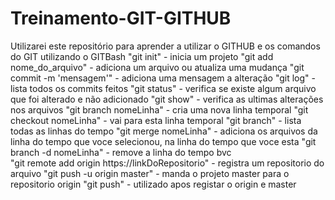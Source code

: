 # Treinamento-GIT-GITHUB
Utilizarei este repositório para aprender a utilizar o GITHUB e os comandos do GIT utilizando o GITBash
"git init" - inicia um projeto
"git add nome_do_arquivo" - adiciona um arquivo ou atualiza uma mudança
"git commit -m 'mensagem'" - adiciona uma mensagem a alteração
"git log" - lista todos os commits feitos
"git status" - verifica se existe algum arquivo que foi alterado e não adicionado
"git show" - verifica as ultimas alterações nos arquivos
"git branch nomeLinha" - cria uma nova linha temporal
"git checkout nomeLinha" - vai para esta linha temporal
"git branch" - lista todas as linhas do tempo
"git merge nomeLinha" - adiciona os arquivos da linha do tempo que voce selecionou, na linha do tempo que voce esta
"git branch -d nomeLinha" - remove a linha do tempo bvc   
"git remote add origin https://linkDoRepositorio" - registra um repositorio do arquivo
"git push -u origin master" - manda o projeto master para o repositorio origin
"git push" - utilizado apos registar o origin e master